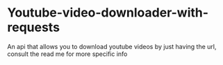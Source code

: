 # Youtube-video-downloader-with-requests
An api that allows you to download youtube videos by just having the url, consult the read me for more specific info
